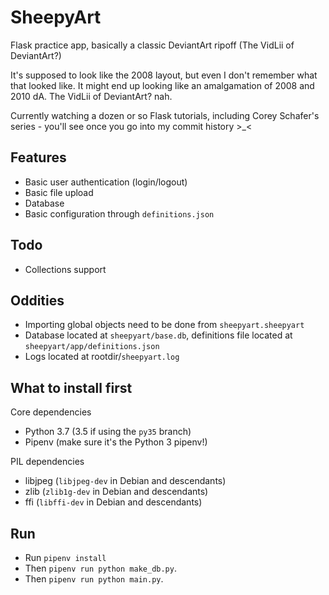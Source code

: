 # SheepyArt

Flask practice app, basically a classic DeviantArt ripoff
(The VidLii of DeviantArt?)

It's supposed to look like the 2008 layout, but even I don't remember
what that looked like. It might end up looking like an amalgamation of
2008 and 2010 dA. The VidLii of DeviantArt? nah.

Currently watching a dozen or so Flask tutorials,
including Corey Schafer's series - you'll see once you go into
my commit history >_<

## Features
  * Basic user authentication (login/logout)
  * Basic file upload
  * Database
  * Basic configuration through `definitions.json`

## Todo
  * Collections support

## Oddities
  * Importing global objects need to be done from `sheepyart.sheepyart`
  * Database located at `sheepyart/base.db`, definitions file located at `sheepyart/app/definitions.json`
  * Logs located at rootdir/`sheepyart.log`


## What to install first
Core dependencies
  * Python 3.7 (3.5 if using the `py35` branch)
  * Pipenv (make sure it's the Python 3 pipenv!)

PIL dependencies
  * libjpeg (`libjpeg-dev` in Debian and descendants)
  * zlib (`zlib1g-dev` in Debian and descendants)
  * ffi (`libffi-dev` in Debian and descendants)

## Run
  * Run `pipenv install`
  * Then `pipenv run python make_db.py`.
  * Then `pipenv run python main.py`.
